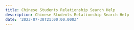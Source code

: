 ```yaml
---
title: Chinese Students Relationship Search Help
description: Chinese Students Relationship Search Help
date: '2023-07-30T21:00:00.000Z'
---
```




